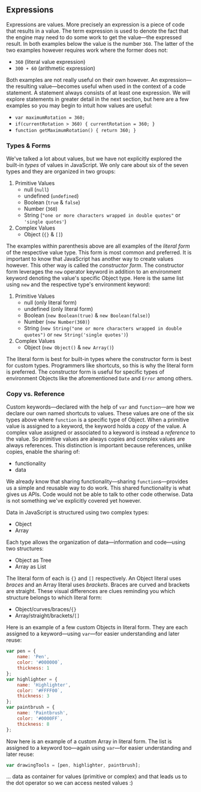 ## Expressions

Expressions are values. More precisely an expression is a piece of code that results in a value. The term expression is used to denote the fact that the engine may need to do some work to get the value—the expressed result. In both examples below the value is the number `360`. The latter of the two examples however requires work where the former does not:

- `360` (literal value expression)
- `300 + 60` (arithmetic expression)

Both examples are not really useful on their own however. An expression—the resulting value—becomes useful when used in the context of a code statement. A statement always consists of at least one expression. We will explore statements in greater detail in the next section, but here are a few examples so you may begin to intuit how values are useful:

- `var maximumRotation = 360;`
- `if(currentRotation > 360) { currentRotation = 360; }`
- `function getMaximumRotation() { return 360; }`

### Types & Forms

We've talked a lot about values, but we have not explicitly explored the built-in *types* of values in JavaScript. We only care about six of the seven types and they are organized in two groups:

1. Primitive Values
    - null (`null`)
    - undefined (`undefined`)
    - Boolean (`true` & `false`)
    - Number (`360`)
    - String (`"one or more characters wrapped in double quotes"` or `'single quotes'`)
2. Complex Values
    - Object (`{}` & `[]`)

The examples within parenthesis above are all examples of the *literal form* of the respective value type. This form is most common and preferred. It is important to know that JavaScript has another way to create values however. This other way is called the *constructor form*. The constructor form leverages the `new` operator keyword in addition to an environment keyword denoting the value's specific Object type. Here is the same list using `new` and the respective type's environment keyword:

1. Primitive Values
    - null (only literal form)
    - undefined (only literal form)
    - Boolean (`new Boolean(true)` & `new Boolean(false)`)
    - Number (`new Number(360)`)
    - String (`new String("one or more characters wrapped in double quotes")` or `new String('single quotes')`)
2. Complex Values
    - Object (`new Object()` & `new Array()`)

The literal form is best for built-in types where the constructor form is best for custom types. Programmers like shortcuts, so this is why the literal form is preferred. The constructor form is useful for specific types of environment Objects like the aforementioned `Date` and `Error` among others.

### Copy vs. Reference

Custom keywords—declared with the help of `var` and `function`—are how we declare our own named shortcuts to values. These values are one of the six types above where `function` is a specific type of Object. When a primitive value is assigned to a keyword, the keyword holds a *copy* of the value. A complex value assigned or associated to a keyword is instead a *reference* to the value. So primitive values are always copies and complex values are always references. This distinction is important because references, unlike copies, enable the sharing of:

- functionality
- data

We already know that sharing functionality—sharing `function`s—provides us a simple and reusable way to do work. This shared functionality is what gives us APIs. Code would not be able to talk to other code otherwise. Data is not something we've explicitly covered yet however.

Data in JavaScript is structured using two complex types:

- Object
- Array

Each type allows the organization of data—information and code—using two structures:

- Object as Tree
- Array as List

The literal form of each is `{}` and `[]` respectively. An Object literal uses *braces* and an Array literal uses *brackets*. Braces are curved and brackets are straight. These visual differences are clues reminding you which structure belongs to which literal form:

- Object/curves/braces/`{}`
- Array/straight/brackets/`[]`

Here is an example of a few custom Objects in literal form. They are each assigned to a keyword—using `var`—for easier understanding and later reuse:

```javascript
var pen = {
    name: 'Pen',
    color: '#000000`,
    thickness: 1 
};
var highlighter = {
    name: 'Highlighter',
    color: '#FFFF00`,
    thickness: 3
};
var paintbrush = {
    name: 'Paintbrush',
    color: '#0000FF`,
    thickness: 8 
};
```

Now here is an example of a custom Array in literal form. The list is assigned to a keyword too—again using `var`—for easier understanding and later reuse:

```javascript
var drawingTools = [pen, highlighter, paintbrush];
```





... data as container for values (primitive or complex) and that leads us to the dot operator so we can access nested values :)
